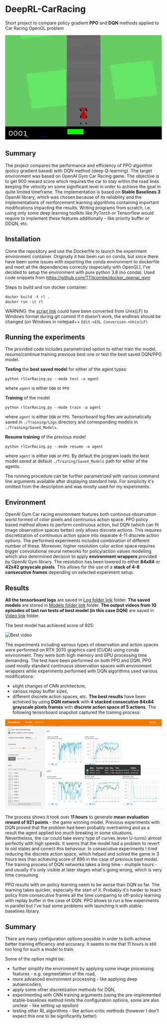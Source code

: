 # DeepRL-CarRacing
Short project to compare policy gradient **PPO** and **DQN** methods applied to Car Racing OpenGL problem

![Poster CarRacing](poster.jpg)

## Summary
The project compares the performance and efficiency of PPO algorithm (policy gradient based) with DQN method (deep Q-learning). The target environment was based on OpenAI Gym Car Racing game. The objective is to get 900 reward score which requires the car to stay within the road lines keeping the velocity on some significant level in order to achieve the goal in quite limited timeframe. The implementation is based on **Stable Baselines 3** OpenAI library, which was chosen because of its reliability and the implementations of  reinforcement learning algorithms containing important modifications impacting the results. Writing programs from scratch, i.e. using only some deep learning toolkits like PyTorch or Tensorflow would require to implement these features additionally - like priority buffer or DDQN, etc.

## Installation
Clone the repository and use the Dockerfile to launch the experiment environment container. Originally it has been run on conda, but since there have been some issues with exporting the conda environment to dockerfile and meet all the dependencies correctly (especially with OpenGL), I've decided to setup the environment with pure python 3.8 (no conda). 
Used code snippets from https://github.com/TTitcombe/docker_openai_gym

Steps to build and run docker container:
```
docker build -t rl .
docker run -it rl
```

WARNING: the [script link](scripts/startup_script.sh) could have been converted from Unix(LF) to Windows format during git commit
If it doesn't work, the endlines should be changed (on Windows in notepad++ ```Edit->EOL Conversion->Unix(LF)```
 
## Running the experiments
The provided code includes parametrized option to either train the model, resume/continue training previous best one or test the best saved DQN/PPO model.

**Testing** the **best saved model** for either of the agent types:
```
python rlCarRacing.py --mode test -a agent
```
where ```agent``` is either ```DQN``` or ```PPO```

**Training** of the model
```
python rlCarRacing.py --mode train -a agent
```
where ```agent``` is either ```DQN``` or ```PPO```. Tensorboard log files are automatically saved in ```./Training/Logs``` directory and corresponding models in ```./Training/Saved_Models```.

**Resume training** of the previous model
```
python rlCarRacing.py --mode resume -a agent
```
where ```agent``` is either ```DQN``` or ```PPO```. By default the program loads the best model saved at default ```./Training/Saved_Models``` path for either of the agents.

The running procedure can be further parametrized with various command line arguments available after displaying standard help. For simplicity it's omitted from the description and was mostly used for my experiments. 

## Environment
OpenAI Gym Car racing environment features both continous observation world formed of color pixels and continuous action space. PPO policy based method allows to perform continuous action, but DQN (which can fit image observation spaces better) only allows discrete actions. This requires discretization of continuous action space into separate 4-11 discrete action options. The performed experiments included combination of different number of these. Moreover, higher resolution color action space requires bigger convolutional neural networks for policy/action values modelling which also determined decision to apply **environment wrappers** provided by OpenAI Gym library. The resolution has been lowered to either **84x84** or **42x42 grayscale pixels**. This allows for the use of a **stack of 4-8 consecutive frames** depending on selected experiment setup.

## Results

**All the tensorboard logs** are saved in [Log folder link](Training/Logs) folder. 
**The saved models** are stored in [Models folder link](Training/Saved_Models) folder. 
**The output videos from 10 episodes of last run tests of best model (in this case DQN)** are saved in [Video link](monitor/) folder.

The best model has achieved score of 925:

![Best video](best_video.gif)

The experiments including various types of observation and action spaces were performed on RTX 3070 graphics card (CUDA) using conda environment. They were both high memory and GPU processing time demanding. The test have been performed on both PPO and DQN. PPO used mostly standard continuous observation spaces with environment wrappers while experiments performed with DQN algorithms used various modifications: 
* slight changes of CNN architecture, 
* various replay buffer sizes, 
* different discrete action spaces, etc. 
**The best results** have been achieved by using **DQN network** with **4 stacked consecutive 84x84 grayscale pixels frames** with **discrete action space of 5 actions**. The following tensorboard snapshot captured the training process:

![Tensorboard Snapshot 1](tb_best_dqn_ppo.jpg)

The process shows it took over **11 hours** to generate **mean evaluation reward of 921 points** - the game winning model. Previous experiments with DQN proved that the problem had been probably overtraining and as a result the agent applied too much breaking in some situations. Nevertheless, the car could take every type of curves (even U-turns) almost perfectly with high speeds. It seems that the model had a problem to revert to old states and correct this behaviour. In consecutive experiments I tried reducing the discrete action space, which helped and solved the game in 3 hours less than achieving score of 896 in the case of previous best model.
The training process of DQN networks takes a long time - multiple hours - and usually it's only visible at later stages what's going wrong, which is very time consuming. 

PPO results with on-policy learning seem to be worse than DQN so far. The learning takes quicker, especially the start of it. Probably it's harder to teach policy from consecutive frames all the time comparing to off-policy learning with replay buffer in the case of DQN. 
PPO allows to run a few experiments in parallel but I've had some problems with launching it with stable-baselines library. 

## Summary
There are many configuration options possible in order to both achieve better training efficiency and accuracy. It seems to me that 11 hours is still too long for such a model to train. 

Some of the option might be:
* further simplify the environment by applying some image processing features - e.g. segmentation of the road,
* more advanced environment processing - like applying deep autoencoders, 
* apply some other discretization methods for DQN,
* experimenting with CNN training arguments (using the pre-implemented stable-baselines method limits the configuration options, some are also unclear - like setting up epsilon) 
* testing other RL algorithms - like action-critic methods (however I don't expect this one to be significantly better)

